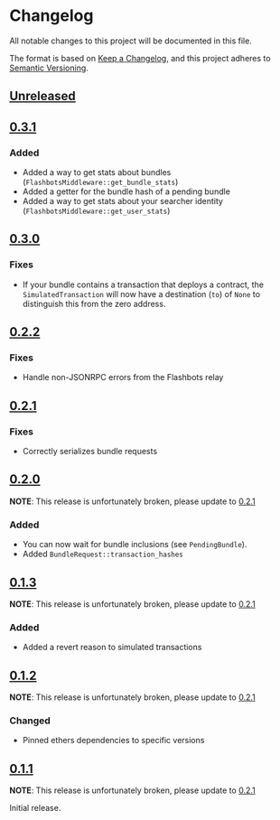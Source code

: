 # Changelog

All notable changes to this project will be documented in this file.

The format is based on [Keep a Changelog](https://keepachangelog.com/en/1.0.0/), and this project adheres to [Semantic Versioning](https://semver.org/spec/v2.0.0.html).

<!-- next-header -->

## [Unreleased]

## [0.3.1]

### Added

- Added a way to get stats about bundles (`FlashbotsMiddleware::get_bundle_stats`)
- Added a getter for the bundle hash of a pending bundle
- Added a way to get stats about your searcher identity (`FlashbotsMiddleware::get_user_stats`)

## [0.3.0]

### Fixes

- If your bundle contains a transaction that deploys a contract,
  the `SimulatedTransaction` will now have a destination (`to`) of
  `None` to distinguish this from the zero address.

## [0.2.2]

### Fixes

- Handle non-JSONRPC errors from the Flashbots relay

## [0.2.1]

### Fixes

- Correctly serializes bundle requests

## [0.2.0]

**NOTE**: This release is unfortunately broken, please update to [0.2.1]

### Added

- You can now wait for bundle inclusions (see `PendingBundle`).
- Added `BundleRequest::transaction_hashes`

## [0.1.3]

**NOTE**: This release is unfortunately broken, please update to [0.2.1]

### Added

- Added a revert reason to simulated transactions

## [0.1.2]

**NOTE**: This release is unfortunately broken, please update to [0.2.1]

### Changed

- Pinned ethers dependencies to specific versions

## [0.1.1]

**NOTE**: This release is unfortunately broken, please update to [0.2.1]

Initial release.

<!-- next-url !-->
[Unreleased]: https://github.com/onbjerg/ethers-flashbots/compare/{{tag_name}}...HEAD
[0.3.1]: https://github.com/onbjerg/ethers-flashbots/compare/0.3.1...HEAD
[0.3.0]: https://github.com/onbjerg/ethers-flashbots/compare/0.3.0...HEAD
[0.2.2]: https://github.com/onbjerg/ethers-flashbots/compare/0.2.2...HEAD
[0.2.1]: https://github.com/onbjerg/ethers-flashbots/compare/0.2.1...HEAD
[0.2.0]: https://github.com/onbjerg/ethers-flashbots/compare/0.2.0...HEAD
[0.1.3]: https://github.com/onbjerg/ethers-flashbots/compare/0.1.3...HEAD
[0.1.2]: https://github.com/onbjerg/ethers-flashbots/compare/0.1.2...HEAD
[0.1.1]: https://github.com/onbjerg/ethers-flashbots/compare/0.1.1...HEAD
